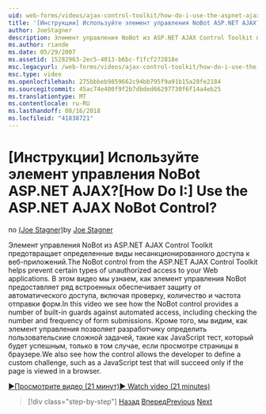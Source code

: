 ```yaml
---
uid: web-forms/videos/ajax-control-toolkit/how-do-i-use-the-aspnet-ajax-nobot-control
title: '[Инструкции] Используйте элемент управления NoBot ASP.NET AJAX? | Документы Майкрософт'
author: JoeStagner
description: Элемент управления NoBot из ASP.NET AJAX Control Toolkit предотвращает определенные виды несанкционированного доступа к веб-приложений. В этом видео мы узнаем, как...
ms.author: riande
ms.date: 05/29/2007
ms.assetid: 15282963-2ec5-4013-b6bc-f1fcf272818e
msc.legacyurl: /web-forms/videos/ajax-control-toolkit/how-do-i-use-the-aspnet-ajax-nobot-control
msc.type: video
ms.openlocfilehash: 275bbbeb9859662c94bb795f9a91b15a28fe2184
ms.sourcegitcommit: 45ac74e400f9f2b7dbded66297730f6f14a4eb25
ms.translationtype: MT
ms.contentlocale: ru-RU
ms.lasthandoff: 08/16/2018
ms.locfileid: "41838721"
---
```

<a name="how-do-i-use-the-aspnet-ajax-nobot-control"></a><span data-ttu-id="697ef-105">[Инструкции] Используйте элемент управления NoBot ASP.NET AJAX?</span><span class="sxs-lookup"><span data-stu-id="697ef-105">[How Do I:] Use the ASP.NET AJAX NoBot Control?</span></span>
====================
<span data-ttu-id="697ef-106">по [(Joe Stagner)](https://github.com/JoeStagner)</span><span class="sxs-lookup"><span data-stu-id="697ef-106">by [Joe Stagner](https://github.com/JoeStagner)</span></span>

<span data-ttu-id="697ef-107">Элемент управления NoBot из ASP.NET AJAX Control Toolkit предотвращает определенные виды несанкционированного доступа к веб-приложений.</span><span class="sxs-lookup"><span data-stu-id="697ef-107">The NoBot control from the ASP.NET AJAX Control Toolkit helps prevent certain types of unauthorized access to your Web applications.</span></span> <span data-ttu-id="697ef-108">В этом видео мы узнаем, как элемент управления NoBot предоставляет ряд встроенных обеспечивает защиту от автоматического доступа, включая проверку, количество и частота отправки форм.</span><span class="sxs-lookup"><span data-stu-id="697ef-108">In this video we see how the NoBot control provides a number of built-in guards against automated access, including checking the number and frequency of form submissions.</span></span> <span data-ttu-id="697ef-109">Кроме того, мы видим, как элемент управления позволяет разработчику определить пользовательские сложной задачей, такие как JavaScript тест, который будет успешным, только в том случае, если просмотре страницы в браузере.</span><span class="sxs-lookup"><span data-stu-id="697ef-109">We also see how the control allows the developer to define a custom challenge, such as a JavaScript test that will succeed only if the page is viewed in a browser.</span></span>

[<span data-ttu-id="697ef-110">&#9654;Просмотрите видео (21 минут)</span><span class="sxs-lookup"><span data-stu-id="697ef-110">&#9654; Watch video (21 minutes)</span></span>](https://channel9.msdn.com/Blogs/ASP-NET-Site-Videos/how-do-i-use-the-aspnet-ajax-nobot-control)

> [!div class="step-by-step"]
> <span data-ttu-id="697ef-111">[Назад](how-do-i-use-the-aspnet-ajax-mutuallyexclusive-checkbox-extender.md)
> [Вперед](how-do-i-use-the-aspnet-ajax-listsearch-extender.md)</span><span class="sxs-lookup"><span data-stu-id="697ef-111">[Previous](how-do-i-use-the-aspnet-ajax-mutuallyexclusive-checkbox-extender.md)
[Next](how-do-i-use-the-aspnet-ajax-listsearch-extender.md)</span></span>
